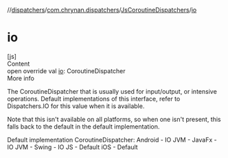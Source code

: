 //[dispatchers](../../../index.md)/[com.chrynan.dispatchers](../index.md)/[JsCoroutineDispatchers](index.md)/[io](io.md)



# io  
[js]  
Content  
open override val [io](io.md): CoroutineDispatcher  
More info  


The CoroutineDispatcher that is usually used for input/output, or intensive operations. Default implementations of this interface, refer to Dispatchers.IO for this value when it is available.



Note that this isn't available on all platforms, so when one isn't present, this falls back to the default in the default implementation.



Default implementation CoroutineDispatcher: Android - IO JVM - JavaFx - IO JVM - Swing - IO JS - Default iOS - Default

  




